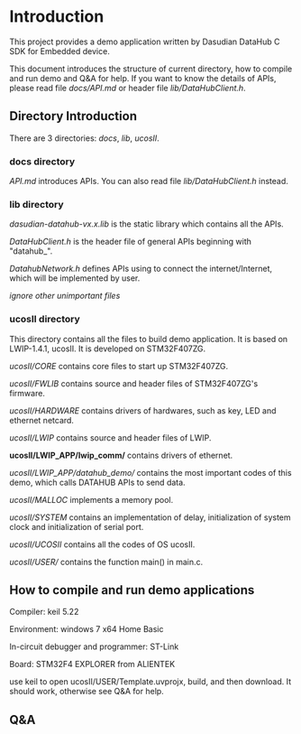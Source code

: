 # Introduction

This project provides a demo application written by Dasudian DataHub C SDK for Embedded device.

This document introduces the structure of current directory, how to compile and run demo and Q&A for help. If you want to know the details of APIs, please read file *docs/API.md* or header file *lib/DataHubClient.h*.

## Directory Introduction

There are 3 directories: *docs*, *lib*, *ucosII*.

### docs directory

*API.md* introduces APIs. You can also read file *lib/DataHubClient.h* instead.

### lib directory

*dasudian-datahub-vx.x.lib* is the static library which contains all the APIs.

*DataHubClient.h* is the header file of general APIs beginning with "datahub_".

*DatahubNetwork.h* defines APIs using to connect the internet/Internet, which will be implemented by user.

*ignore other unimportant files*

### ucosII directory

This directory contains all the files to build demo application. It is based on LWIP-1.4.1, ucosII. It is developed on STM32F407ZG.

*ucosII/CORE* contains core files to start up STM32F407ZG.

*ucosII/FWLIB* contains source and header files of STM32F407ZG's firmware.

*ucosII/HARDWARE* contains drivers of hardwares, such as key, LED and ethernet netcard.

*ucosII/LWIP* contains source and header files of LWIP.

**ucosII/LWIP_APP/lwip_comm/** contains drivers of ethernet.

*ucosII/LWIP_APP/datahub_demo/* contains the most important codes of this demo, which calls DATAHUB APIs to send data.

*ucosII/MALLOC* implements a memory pool.

*ucosII/SYSTEM* contains an implementation of delay, initialization of system clock and initialization of serial port.

*ucosII/UCOSII* contains all the codes of OS ucosII.

*ucosII/USER/* contains the function main() in main.c.

## How to compile and run demo applications

Compiler: keil 5.22

Environment: windows 7 x64 Home Basic

In-circuit debugger and programmer: ST-Link

Board: STM32F4 EXPLORER from ALIENTEK

use keil to open ucosII/USER/Template.uvprojx, build, and then download. It should work, otherwise see Q&A for help.

## Q&A
